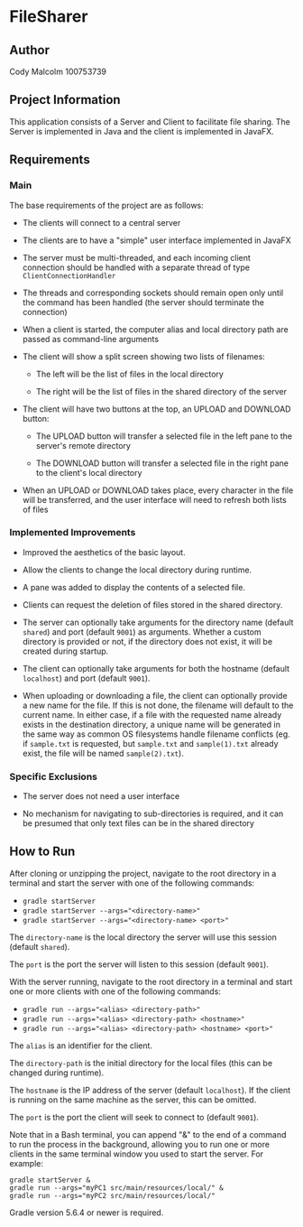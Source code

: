# FileSharer

## Author

Cody Malcolm 100753739

## Project Information

This application consists of a Server and Client to facilitate file sharing. The Server is implemented in Java and the client is implemented in JavaFX.

## Requirements

### Main

The base requirements of the project are as follows:

- The clients will connect to a central server

- The clients are to have a "simple" user interface implemented in JavaFX

- The server must be multi-threaded, and each incoming client connection should be handled with a separate thread of type `ClientConnectionHandler`

- The threads and corresponding sockets should remain open only until the command has been handled (the server should terminate the connection)

- When a client is started, the computer alias and local directory path are passed as command-line arguments

- The client will show a split screen showing two lists of filenames:

  - The left will be the list of files in the local directory
  
  - The right will be the list of files in the shared directory of the server
  
- The client will have two buttons at the top, an UPLOAD and DOWNLOAD button:
 
  - The UPLOAD button will transfer a selected file in the left pane to the server's remote directory
  
  - The DOWNLOAD button will transfer a selected file in the right pane to the client's local directory
  
- When an UPLOAD or DOWNLOAD takes place, every character in the file will be transferred, and the user interface will need to refresh both lists of files

### Implemented Improvements

- Improved the aesthetics of the basic layout.

- Allow the clients to change the local directory during runtime.

- A pane was added to display the contents of a selected file.

- Clients can request the deletion of files stored in the shared directory.

- The server can optionally take arguments for the directory name (default `shared`) and port (default `9001`) as arguments.
  Whether a custom directory is provided or not, if the directory does not exist, it will be created during startup.
  
- The client can optionally take arguments for both the hostname (default `localhost`) and port (default `9001`).
- When uploading or downloading a file, the client can optionally provide a new name for the file.
If this is not done, the filename will default to the current name. 
  In either case, if a file with the requested name already exists in the destination directory,
  a unique name will be generated in the same way as common OS filesystems handle filename conflicts 
  (eg. if `sample.txt` is requested, but `sample.txt` and `sample(1).txt` already exist, the file will be named `sample(2).txt`).

### Specific Exclusions

- The server does not need a user interface

- No mechanism for navigating to sub-directories is required, and it can be presumed that only text files can be in the shared directory

## How to Run

After cloning or unzipping the project, navigate to the root directory in a terminal and start the server with one of the following commands: 
- `gradle startServer`
- `gradle startServer --args="<directory-name>"`
- `gradle startServer --args="<directory-name> <port>"`

The `directory-name` is the local directory the server will use this session (default `shared`). 

The `port` is the port the server will listen to this session (default `9001`).

With the server running, navigate to the root directory in a terminal and start one or more clients with one of the following commands:
- `gradle run --args="<alias> <directory-path>"`
- `gradle run --args="<alias> <directory-path> <hostname>"`
- `gradle run --args="<alias> <directory-path> <hostname> <port>"`

The `alias` is an identifier for the client.

The `directory-path` is the initial directory for the local files (this can be changed during runtime).

The `hostname` is the IP address of the server (default `localhost`). If the client is running on the same machine as the server, this can be omitted.

The `port` is the port the client will seek to connect to (default `9001`).

Note that in a Bash terminal, you can append "&" to the end of a command to run the process in the background, allowing you to run one or more clients in the same terminal window you used to start the server. For example: 
```
gradle startServer &
gradle run --args="myPC1 src/main/resources/local/" &
gradle run --args="myPC2 src/main/resources/local/"
```
Gradle version 5.6.4 or newer is required.
